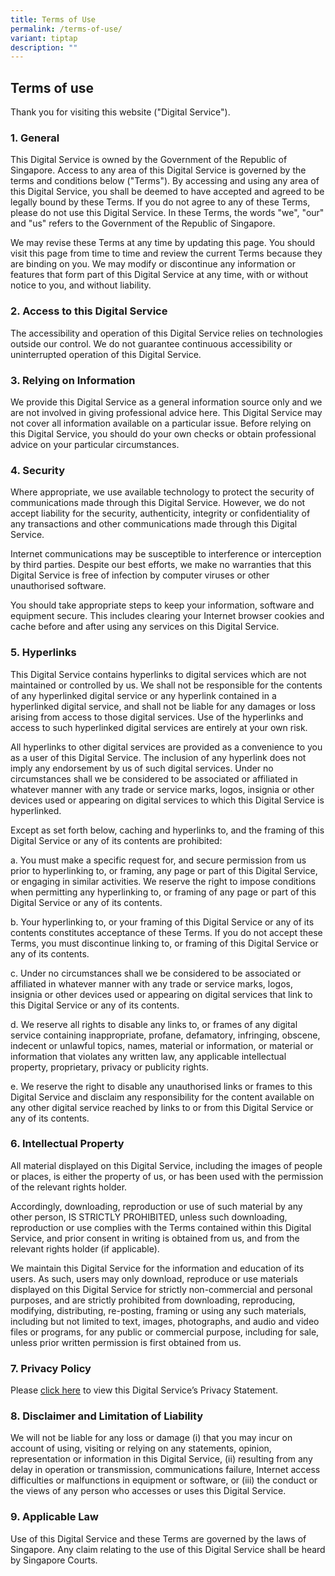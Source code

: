 ```yaml
---
title: Terms of Use
permalink: /terms-of-use/
variant: tiptap
description: ""
---
```

<h2>Terms of use</h2>
<p>Thank you for visiting this website ("Digital Service").</p>
<p></p>
<h3>1. General</h3>
<p>This Digital Service is owned by the Government of the Republic of Singapore.
Access to any area of this Digital Service is governed by the terms and
conditions below ("Terms"). By accessing and using any area of this Digital
Service, you shall be deemed to have accepted and agreed to be legally
bound by these Terms. If you do not agree to any of these Terms, please
do not use this Digital Service. In these Terms, the words "we", "our"
and "us" refers to the Government of the Republic of Singapore.</p>
<p>We may revise these Terms at any time by updating this page. You should
visit this page from time to time and review the current Terms because
they are binding on you. We may modify or discontinue any information or
features that form part of this Digital Service at any time, with or without
notice to you, and without liability.</p>
<h3>2. Access to this Digital Service</h3>
<p>The accessibility and operation of this Digital Service relies on technologies
outside our control. We do not guarantee continuous accessibility or uninterrupted
operation of this Digital Service.</p>
<h3>3. Relying on Information</h3>
<p>We provide this Digital Service as a general information source only and
we are not involved in giving professional advice here. This Digital Service
may not cover all information available on a particular issue. Before relying
on this Digital Service, you should do your own checks or obtain professional
advice on your particular circumstances.</p>
<h3>4. Security</h3>
<p>Where appropriate, we use available technology to protect the security
of communications made through this Digital Service. However, we do not
accept liability for the security, authenticity, integrity or confidentiality
of any transactions and other communications made through this Digital
Service.</p>
<p>Internet communications may be susceptible to interference or interception
by third parties. Despite our best efforts, we make no warranties that
this Digital Service is free of infection by computer viruses or other
unauthorised software.</p>
<p>You should take appropriate steps to keep your information, software and
equipment secure. This includes clearing your Internet browser cookies
and cache before and after using any services on this Digital Service.</p>
<h3>5. Hyperlinks</h3>
<p>This Digital Service contains hyperlinks to digital services which are
not maintained or controlled by us. We shall not be responsible for the
contents of any hyperlinked digital service or any hyperlink contained
in a hyperlinked digital service, and shall not be liable for any damages
or loss arising from access to those digital services. Use of the hyperlinks
and access to such hyperlinked digital services are entirely at your own
risk.</p>
<p>All hyperlinks to other digital services are provided as a convenience
to you as a user of this Digital Service. The inclusion of any hyperlink
does not imply any endorsement by us of such digital services. Under no
circumstances shall we be considered to be associated or affiliated in
whatever manner with any trade or service marks, logos, insignia or other
devices used or appearing on digital services to which this Digital Service
is hyperlinked.</p>
<p>Except as set forth below, caching and hyperlinks to, and the framing
of this Digital Service or any of its contents are prohibited:</p>
<p>a. You must make a specific request for, and secure permission from us
prior to hyperlinking to, or framing, any page or part of this Digital
Service, or engaging in similar activities. We reserve the right to impose
conditions when permitting any hyperlinking to, or framing of any page
or part of this Digital Service or any of its contents.</p>
<p>b. Your hyperlinking to, or your framing of this Digital Service or any
of its contents constitutes acceptance of these Terms. If you do not accept
these Terms, you must discontinue linking to, or framing of this Digital
Service or any of its contents.</p>
<p>c. Under no circumstances shall we be considered to be associated or affiliated
in whatever manner with any trade or service marks, logos, insignia or
other devices used or appearing on digital services that link to this Digital
Service or any of its contents.</p>
<p>d. We reserve all rights to disable any links to, or frames of any digital
service containing inappropriate, profane, defamatory, infringing, obscene,
indecent or unlawful topics, names, material or information, or material
or information that violates any written law, any applicable intellectual
property, proprietary, privacy or publicity rights.</p>
<p>e. We reserve the right to disable any unauthorised links or frames to
this Digital Service and disclaim any responsibility for the content available
on any other digital service reached by links to or from this Digital Service
or any of its contents.</p>
<h3>6. Intellectual Property</h3>
<p>All material displayed on this Digital Service, including the images of
people or places, is either the property of us, or has been used with the
permission of the relevant rights holder.</p>
<p>Accordingly, downloading, reproduction or use of such material by any
other person, IS STRICTLY PROHIBITED, unless such downloading, reproduction
or use complies with the Terms contained within this Digital Service, and
prior consent in writing is obtained from us, and from the relevant rights
holder (if applicable).</p>
<p>We maintain this Digital Service for the information and education of
its users. As such, users may only download, reproduce or use materials
displayed on this Digital Service for strictly non-commercial and personal
purposes, and are strictly prohibited from downloading, reproducing, modifying,
distributing, re-posting, framing or using any such materials, including
but not limited to text, images, photographs, and audio and video files
or programs, for any public or commercial purpose, including for sale,
unless prior written permission is first obtained from us.</p>
<h3>7. Privacy Policy</h3>
<p>Please <a href="/privacy/" rel="noopener noreferrer nofollow" target="_blank"><u>click here</u></a> to
view this Digital Service’s Privacy Statement.</p>
<h3>8. Disclaimer and Limitation of Liability</h3>
<p>We will not be liable for any loss or damage (i) that you may incur on
account of using, visiting or relying on any statements, opinion, representation
or information in this Digital Service, (ii) resulting from any delay in
operation or transmission, communications failure, Internet access difficulties
or malfunctions in equipment or software, or (iii) the conduct or the views
of any person who accesses or uses this Digital Service.</p>
<h3>9. Applicable Law</h3>
<p>Use of this Digital Service and these Terms are governed by the laws of
Singapore. Any claim relating to the use of this Digital Service shall
be heard by Singapore Courts.</p>